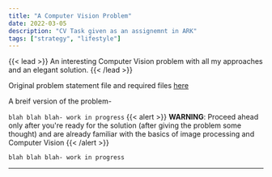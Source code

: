 ```yaml
---
title: "A Computer Vision Problem"
date: 2022-03-05
description: "CV Task given as an assignemnt in ARK"
tags: ["strategy", "lifestyle"]
---
```


{{< lead >}}
An interesting Computer Vision problem with all my approaches and an elegant solution.
{{< /lead >}}

Original problem statement file and required files [here](https://drive.google.com/drive/folders/1BDYyxglyihcEPfUyxoK2Iq1567Ymt3PN?usp=sharing)

A breif version of the problem-

```blah blah blah- work in progress```
{{< alert >}}
**WARNING**: Proceed ahead only after you're ready for the solution (after giving the problem some thought) and are already familiar with the basics of image processing and Computer Vision
{{< /alert >}}

```blah blah blah- work in progress```

---
